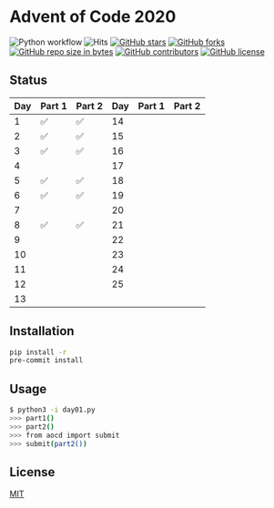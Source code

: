 # Advent of Code 2020
![Python workflow](https://github.com/JnxF/advent-of-code-2020/workflows/Python%20workflow/badge.svg)
![Hits](https://visitor-badge.glitch.me/badge?page_id=jnxf._advent-of-code-2020)
[![GitHub stars](https://img.shields.io/github/stars/JnxF/advent-of-code-2020.svg)](https://GitHub.com/JnxF/advent-of-code-2020/stargazers/)
[![GitHub forks](https://img.shields.io/github/forks/JnxF/advent-of-code-2020.svg)](https://GitHub.com/JnxF/advent-of-code-2020/network/)
[![GitHub repo size in bytes](https://img.shields.io/github/repo-size/JnxF/advent-of-code-2020.svg)](https://github.com/JnxF/advent-of-code-2020)
[![GitHub contributors](https://img.shields.io/github/contributors/JnxF/advent-of-code-2020.svg)](https://GitHub.com/JnxF/advent-of-code-2020/graphs/contributors/)
[![GitHub license](http://img.shields.io/github/license/JnxF/advent-of-code-2020.svg)](https://github.com/JnxF/advent-of-code-2020/blob/master/LICENSE)

## Status
| Day | Part 1             | Part 2             | Day | Part 1 | Part 2 |
| --- | ------------------ | ------------------ | --- | ------ | ------ |
| 1   | :white_check_mark: | :white_check_mark: | 14  |        |        |
| 2   | :white_check_mark: | :white_check_mark: | 15  |        |        |
| 3   | :white_check_mark: | :white_check_mark: | 16  |        |        |
| 4   |                    |                    | 17  |        |        |
| 5   | :white_check_mark: | :white_check_mark: | 18  |        |        |
| 6   | :white_check_mark: | :white_check_mark: | 19  |        |        |
| 7   |                    |                    | 20  |        |        |
| 8   | :white_check_mark: | :white_check_mark: | 21  |        |        |
| 9   |                    |                    | 22  |        |        |
| 10  |                    |                    | 23  |        |        |
| 11  |                    |                    | 24  |        |        |
| 12  |                    |                    | 25  |        |        |
| 13  |                    |                    |     |        |        |


## Installation

```bash
pip install -r
pre-commit install
```

## Usage

```bash
$ python3 -i day01.py
>>> part1()
>>> part2()
>>> from aocd import submit
>>> submit(part2())
```

## License
[MIT](https://choosealicense.com/licenses/mit/)
